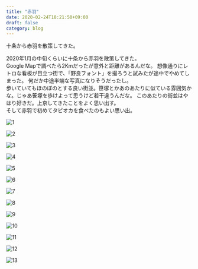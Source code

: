 ```yaml
---
title: "赤羽"
date: 2020-02-24T18:21:50+09:00
draft: false
category: blog
---
```

十条から赤羽を散策してきた。  

<!--more-->
2020年1月の中旬くらいに十条から赤羽を散策してきた。  
Google Mapで調べたら2Kmだったが意外と距離があるんだな。
想像通りにレトロな看板が目立つ街で、「野良フォント」を撮ろうと試みたが途中でやめてしまった。
何だか中途半端な写真になりそうだったし。  
歩いていてもほのぼのとする良い街並。笹塚とかあのあたりに似ている雰囲気かな。じゃあ笹塚を歩けよって思うけど若干違うんだな。
このあたりの街並はやはり好きだ。上京してきたことをよく思い出す。  
そして赤羽で初めてタピオカを食べたのもよい思い出。  

![1](../../img/2020-02-24/1-1.jpg)  
  
![2](../../img/2020-02-24/1-2.jpg)  
  
![3](../../img/2020-02-24/1-3.jpg)  
  
![4](../../img/2020-02-24/1-4.jpg)  
  
![5](../../img/2020-02-24/1-5.jpg)  
  
![6](../../img/2020-02-24/1-6.jpg)  
  
![7](../../img/2020-02-24/1-7.jpg)  
  
![8](../../img/2020-02-24/1-8.jpg)  
  
![9](../../img/2020-02-24/1-9.jpg)  
  
![10](../../img/2020-02-24/1-10.jpg)  
  
![11](../../img/2020-02-24/1-11.jpg)  
  
![12](../../img/2020-02-24/1-12.jpg)  
  
![13](../../img/2020-02-24/1-13.jpg)  
  

